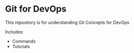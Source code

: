 # Git for DevOps



This repository is for understanding Git Concepts for DevOps


Includes:

- Commands
- Tutorials
